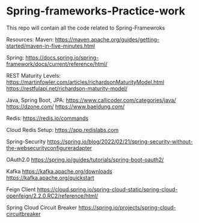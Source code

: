# Spring-frameworks-Practice-work
This repo will contain all the code related to Spring-Framewroks

Resources:
Maven: https://maven.apache.org/guides/getting-started/maven-in-five-minutes.html

Spring: https://docs.spring.io/spring-framework/docs/current/reference/html/

REST Maturity Levels: https://martinfowler.com/articles/richardsonMaturityModel.html
https://restfulapi.net/richardson-maturity-model/

Java, Spring Boot, JPA:
https://www.callicoder.com/categories/java/
https://dzone.com/
https://www.baeldung.com/

Redis: https://redis.io/commands

Cloud Redis Setup:
https://app.redislabs.com

Spring-Security
https://spring.io/blog/2022/02/21/spring-security-without-the-websecurityconfigureradapter

OAuth2.0
https://spring.io/guides/tutorials/spring-boot-oauth2/

Kafka
https://kafka.apache.org/downloads
https://kafka.apache.org/quickstart

Feign Client
https://cloud.spring.io/spring-cloud-static/spring-cloud-openfeign/2.2.0.RC2/reference/html/

Spring Cloud Circuit Breaker
https://spring.io/projects/spring-cloud-circuitbreaker
